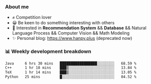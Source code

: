 ### About me

- ✊ Competition lover
- 😀 Be keen to do something interesting with others
- 🎈 Interested in **Recommendation System** && **Database** && Natural Language Process && Computer Vision && Math Modeling
- ✨ Personal blog: https://www.hanpy.plus (deprecated now)


### 📊 Weekly development breakdown
<!--START_SECTION:waka-->

```txt
Java     6 hrs 30 mins   █████████████████░░░░░░░░   68.59 %
C++      1 hr 18 mins    ███▒░░░░░░░░░░░░░░░░░░░░░   13.84 %
TeX      1 hr 14 mins    ███▒░░░░░░░░░░░░░░░░░░░░░   13.05 %
Python   25 mins         █░░░░░░░░░░░░░░░░░░░░░░░░   04.52 %
```

<!--END_SECTION:waka-->
